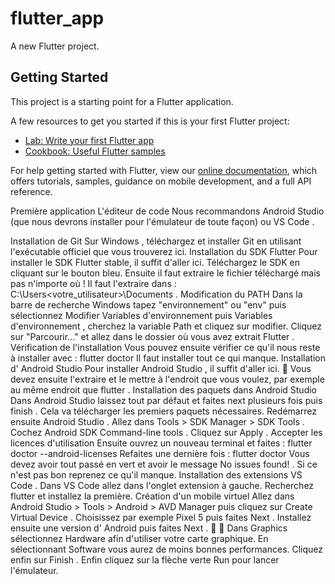 # flutter_app

A new Flutter project.

## Getting Started

This project is a starting point for a Flutter application.

A few resources to get you started if this is your first Flutter project:

- [Lab: Write your first Flutter app](https://flutter.dev/docs/get-started/codelab)
- [Cookbook: Useful Flutter samples](https://flutter.dev/docs/cookbook)

For help getting started with Flutter, view our
[online documentation](https://flutter.dev/docs), which offers tutorials,
samples, guidance on mobile development, and a full API reference.



Première application
L'éditeur de code
Nous recommandons Android Studio (que nous devrons installer pour l'émulateur de toute façon) ou VS Code .

Installation de Git
Sur Windows , téléchargez et installer Git en utilisant l'exécutable officiel que vous trouverez ici.
Installation du SDK Flutter
Pour installer le SDK Flutter stable, il suffit d'aller ici.
Téléchargez le SDK en cliquant sur le bouton bleu.
Ensuite il faut extraire le fichier téléchargé mais pas n'importe où !
Il faut l'extraire dans : C:\Users\<votre_utilisateur>\Documents .
Modification du PATH
Dans la barre de recherche Windows tapez "environnement" ou "env" puis sélectionnez Modifier Variables d'environnement puis Variables d'environnement , cherchez la
variable Path et cliquez sur modifier.
Cliquez sur "Parcourir…" et allez dans le dossier où vous avez extrait Flutter .
Vérification de l'installation
Vous pouvez ensuite vérifier ce qu'il nous reste à installer avec :
flutter doctor
Il faut installer tout ce qui manque.
Installation d' Android Studio
Pour installer Android Studio , il suffit d'aller ici.

Vous devez ensuite l'extraire et le mettre à l'endroit que vous voulez, par exemple au même endroit que flutter .
Installation des paquets dans Android Studio
Dans Android Studio laissez tout par défaut et faites next plusieurs fois puis finish .
Cela va télécharger les premiers paquets nécessaires. Redémarrez ensuite Android Studio .
Allez dans Tools > SDK Manager > SDK Tools .
Cochez Android SDK Command-line tools .
Cliquez sur Apply .
Accepter les licences d'utilisation
Ensuite ouvrez un nouveau terminal et faites :
flutter doctor --android-licenses
Refaites une dernière fois :
flutter doctor
Vous devez avoir tout passé en vert et avoir le message No issues found! .
Si ce n'est pas bon reprenez ce qu'il manque.
Installation des extensions VS Code .
Dans VS Code allez dans l'onglet extension à gauche.
Recherchez flutter et installez la première.
Création d'un mobile virtuel
Allez dans Android Studio > Tools > Android > AVD Manager puis cliquez sur Create Virtual Device .
Choisissez par exemple Pixel 5 puis faites Next .
Installez ensuite une version d' Android puis faites Next .


Dans Graphics sélectionnez Hardware afin d'utiliser votre carte graphique. En sélectionnant Software vous aurez de moins bonnes performances.
Cliquez enfin sur Finish .
Enfin cliquez sur la flèche verte Run pour lancer l'émulateur.
